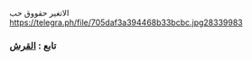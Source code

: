 الاتغير حقووق حب
https://telegra.ph/file/705daf3a394468b33bcbc.jpg28339983
### تابع : [القرش](https://t.me/L_H_V) ##

